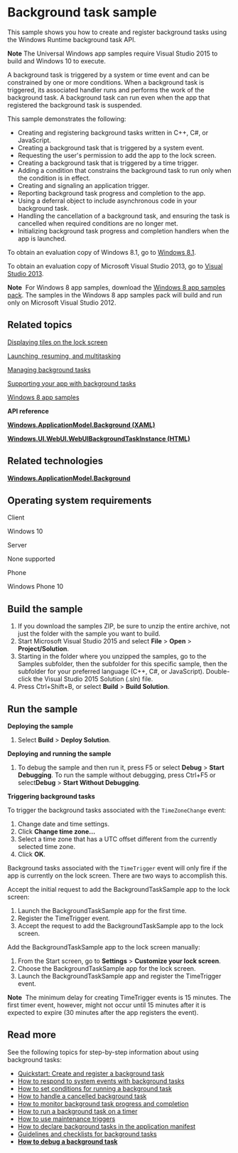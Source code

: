 ﻿<!---
  category: LaunchingAndBackgroundTasks 
  samplefwlink: http://go.microsoft.com/fwlink/p/?LinkId=618666&clcid=0x409
--->

# Background task sample

This sample shows you how to create and register background tasks using the Windows Runtime background task API.

**Note** The Universal Windows app samples require Visual Studio 2015 to build and Windows 10 to execute.

A background task is triggered by a system or time event and can be constrained by one or more conditions. When a background task is triggered, its associated handler runs and performs the work of the background task. A background task can run even when the app that registered the background task is suspended.

This sample demonstrates the following:

-   Creating and registering background tasks written in C++, C\#, or JavaScript.
-   Creating a background task that is triggered by a system event.
-   Requesting the user's permission to add the app to the lock screen.
-   Creating a background task that is triggered by a time trigger.
-   Adding a condition that constrains the background task to run only when the condition is in effect.
-   Creating and signaling an application trigger.
-   Reporting background task progress and completion to the app.
-   Using a deferral object to include asynchronous code in your background task.
-   Handling the cancellation of a background task, and ensuring the task is cancelled when required conditions are no longer met.
-   Initializing background task progress and completion handlers when the app is launched.

To obtain an evaluation copy of Windows 8.1, go to [Windows 8.1](http://go.microsoft.com/fwlink/p/?linkid=301696).

To obtain an evaluation copy of Microsoft Visual Studio 2013, go to [Visual Studio 2013](http://go.microsoft.com/fwlink/p/?linkid=301697).

**Note**  For Windows 8 app samples, download the [Windows 8 app samples pack](http://go.microsoft.com/fwlink/p/?LinkId=301698). The samples in the Windows 8 app samples pack will build and run only on Microsoft Visual Studio 2012.

## Related topics

[Displaying tiles on the lock screen](http://msdn.microsoft.com/library/windows/apps/hh868260)

[Launching, resuming, and multitasking](http://msdn.microsoft.com/library/windows/apps/hh770837)

[Managing background tasks](http://msdn.microsoft.com/library/windows/apps/hh977053)

[Supporting your app with background tasks](http://msdn.microsoft.com/library/windows/apps/hh977056)

[Windows 8 app samples](http://go.microsoft.com/fwlink/p/?LinkID=227694)

**API reference**

[**Windows.ApplicationModel.Background (XAML)**](http://msdn.microsoft.com/library/windows/apps/br224847)

[**Windows.UI.WebUI.WebUIBackgroundTaskInstance (HTML)**](http://msdn.microsoft.com/library/windows/apps/hh701740)

## Related technologies

[**Windows.ApplicationModel.Background**](http://msdn.microsoft.com/library/windows/apps/br224847)

## Operating system requirements

Client

Windows 10

Server

None supported

Phone

Windows Phone 10

## Build the sample

1. If you download the samples ZIP, be sure to unzip the entire archive, not just the folder with the sample you want to build. 
2. Start Microsoft Visual Studio 2015 and select **File** \> **Open** \> **Project/Solution**.
3. Starting in the folder where you unzipped the samples, go to the Samples subfolder, then the subfolder for this specific sample, then the subfolder for your preferred language (C++, C#, or JavaScript). Double-click the Visual Studio 2015 Solution (.sln) file.
4. Press Ctrl+Shift+B, or select **Build** \> **Build Solution**.

## Run the sample

**Deploying the sample**

1.  Select **Build** \> **Deploy Solution**.

**Deploying and running the sample**

1.  To debug the sample and then run it, press F5 or select **Debug** \> **Start Debugging**. To run the sample without debugging, press Ctrl+F5 or select**Debug** \> **Start Without Debugging**.

**Triggering background tasks**

To trigger the background tasks associated with the `TimeZoneChange` event:

1.  Change date and time settings.
2.  Click **Change time zone...**
3.  Select a time zone that has a UTC offset different from the currently selected time zone.
4.  Click **OK**.

Background tasks associated with the `TimeTrigger` event will only fire if the app is currently on the lock screen. There are two ways to accomplish this.

Accept the initial request to add the BackgroundTaskSample app to the lock screen:

1.  Launch the BackgroundTaskSample app for the first time.
2.  Register the TimeTrigger event.
3.  Accept the request to add the BackgroundTaskSample app to the lock screen.

Add the BackgroundTaskSample app to the lock screen manually:

1.  From the Start screen, go to **Settings** \> **Customize your lock screen**.
2.  Choose the BackgroundTaskSample app for the lock screen.
3.  Launch the BackgroundTaskSample app and register the TimeTrigger event.

**Note**  The minimum delay for creating TimeTrigger events is 15 minutes. The first timer event, however, might not occur until 15 minutes after it is expected to expire (30 minutes after the app registers the event).

## Read more

See the following topics for step-by-step information about using background tasks:

-   [Quickstart: Create and register a background task](http://msdn.microsoft.com/library/windows/apps/hh977055)
-   [How to respond to system events with background tasks](http://msdn.microsoft.com/library/windows/apps/hh977058)
-   [How to set conditions for running a background task](http://msdn.microsoft.com/library/windows/apps/hh977057)
-   [How to handle a cancelled background task](http://msdn.microsoft.com/library/windows/apps/hh977052)
-   [How to monitor background task progress and completion](http://msdn.microsoft.com/library/windows/apps/hh977054)
-   [How to run a background task on a timer](http://msdn.microsoft.com/library/windows/apps/hh977059)
-   [How to use maintenance triggers](http://msdn.microsoft.com/library/windows/apps/jj883699)
-   [How to declare background tasks in the application manifest](http://msdn.microsoft.com/library/windows/apps/hh977049)
-   [Guidelines and checklists for background tasks](http://msdn.microsoft.com/library/windows/apps/hh977051)
-   [**How to debug a background task**](http://msdn.microsoft.com/library/windows/apps/jj542416)

